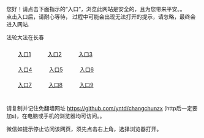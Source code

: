 您好！请点击下面指示的“入口”，浏览此网站是安全的，且为您带来平安。。 <br/>
点击入口后，请耐心等待， 过程中可能会出现无法打开的提示，请忽略，最终会进入网站. </br>

法轮大法在长春<br/>
<div style="padding:10px"><a style="margin:20px" target="_blank" href="https://d2adnp6hwdqduf.cloudfront.net/2Qpsp?dttlvq" id="ccLink1" rel="nofollow">入口1</a> <a target="_blank" style="margin:20px" href="https://d2zlyjvwy2fywz.cloudfront.net/2Qpsp?zdfmxbts" id="ccLink2" rel="nofollow">入口2</a> <a style="margin:20px" target="_blank" href="https://d3iz38262c3pxn.cloudfront.net/2Qpsp?lwsprbp" id="ccLink3" rel="nofollow">入口3</a></div>

<div style="padding:10px" ><a style="margin:20px" target="_blank" href="https://d2adnp6hwdqduf.cloudfront.net/2Qpsp?dttlvq" id="ccLink4" rel="nofollow">入口4</a> <a style="margin:20px" href="https://d2zlyjvwy2fywz.cloudfront.net/2Qpsp?zdfmxbts" target="_blank" id="ccLink5" rel="nofollow">入口5</a> <a style="margin:20px" href="https://d3iz38262c3pxn.cloudfront.net/2Qpsp?lwsprbp" target="_blank" id="ccLink6" rel="nofollow">入口6</a></div>

<div style="padding:10px"><a style="margin:20px" target="_blank" href="https://d2adnp6hwdqduf.cloudfront.net/2Qpsp?dttlvq" id="ccLink7" rel="nofollow">入口7</a> <a style="margin:20px" href="https://d2zlyjvwy2fywz.cloudfront.net/2Qpsp?zdfmxbts" target="_blank" id="ccLink8" rel="nofollow">入口8</a> <a style="margin:20px" target="_blank" href="https://d3iz38262c3pxn.cloudfront.net/2Qpsp?lwsprbp" id="ccLink9" rel="nofollow">入口9</a></div>

<br/>



请复制并记住免翻墙网址 https://github.com/yntd/changchunzx (http后一定要加s)，在电脑或手机的浏览器均可访问。。<br/>

微信如提示停止访问该网页，须先点击右上角，选择浏览器打开。
